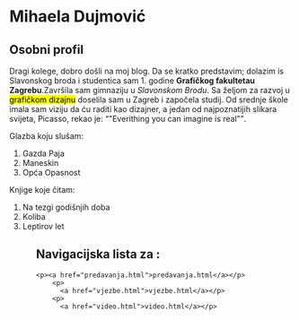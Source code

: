 <!doctype html>
<html>
<head>
<meta charset="utf-8">
<title>moj html dokument</title>
</head>
<body>
	<h1>Mihaela Dujmović</h1>
	<h2>Osobni profil</h2>
<p>Dragi kolege, dobro došli na moj blog. Da se kratko predstavim; dolazim is Slavonskog broda i studentica sam 1. godine <b>Grafičkog fakultetau Zagrebu</b>.Završila sam gimnaziju u <i>Slavonskom Brodu</i>. Sa željom za razvoj u <mark>grafičkom dizajnu</mark> doselila sam u Zagreb i započela studij. 
	Od srednje škole imala sam viziju da ću raditi kao dizajner, a jedan od najpoznatijih slikara svijeta, Picasso, rekao je: <q>"Everithing you can imagine is real"</q>.
	</p>
<p>Glazba koju slušam:
<ol>
<li>Gazda Paja</li> 
<li>Maneskin</li>
<li>Opća Opasnost</li>
	</ol>
	
<p>Knjige koje čitam:
<ol>
<li>Na tezgi godišnjih doba</li> 
<li>Koliba</li>
<li>Leptirov let</li>
<ol>
	
<h2>Navigacijska lista za :</h2>

	<p><a href="predavanja.html">predavanja.html</a></p>
		<p>	
		  <a href="vjezbe.html">vjezbe.html</a></p>
		<p>
		  <a href="video.html">video.html</a></p>
</html>
